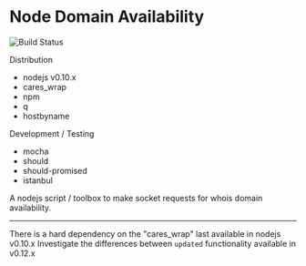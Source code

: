 Node Domain Availability
=====

![Build Status](https://travis-ci.org/josephjaniga/Node-Domain-Availability.svg?branch=master)

Distribution
 * nodejs v0.10.x
 * cares_wrap
 * npm
 * q
 * hostbyname

Development / Testing
 * mocha
 * should
 * should-promised
 * istanbul

A nodejs script / toolbox to make socket requests for whois domain availability.

---

 There is a hard dependency on the "cares_wrap" last available in nodejs v0.10.x
 Investigate the differences between `updated` functionality available in v0.12.x